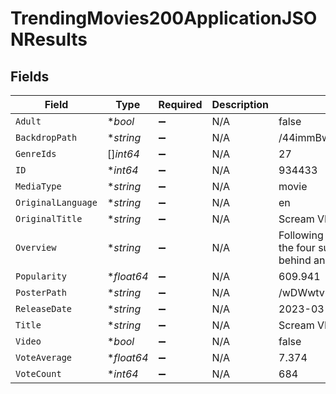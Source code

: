 # TrendingMovies200ApplicationJSONResults


## Fields

| Field                                                                                                         | Type                                                                                                          | Required                                                                                                      | Description                                                                                                   | Example                                                                                                       |
| ------------------------------------------------------------------------------------------------------------- | ------------------------------------------------------------------------------------------------------------- | ------------------------------------------------------------------------------------------------------------- | ------------------------------------------------------------------------------------------------------------- | ------------------------------------------------------------------------------------------------------------- |
| `Adult`                                                                                                       | **bool*                                                                                                       | :heavy_minus_sign:                                                                                            | N/A                                                                                                           | false                                                                                                         |
| `BackdropPath`                                                                                                | **string*                                                                                                     | :heavy_minus_sign:                                                                                            | N/A                                                                                                           | /44immBwzhDVyjn87b3x3l9mlhAD.jpg                                                                              |
| `GenreIds`                                                                                                    | []*int64*                                                                                                     | :heavy_minus_sign:                                                                                            | N/A                                                                                                           | 27                                                                                                            |
| `ID`                                                                                                          | **int64*                                                                                                      | :heavy_minus_sign:                                                                                            | N/A                                                                                                           | 934433                                                                                                        |
| `MediaType`                                                                                                   | **string*                                                                                                     | :heavy_minus_sign:                                                                                            | N/A                                                                                                           | movie                                                                                                         |
| `OriginalLanguage`                                                                                            | **string*                                                                                                     | :heavy_minus_sign:                                                                                            | N/A                                                                                                           | en                                                                                                            |
| `OriginalTitle`                                                                                               | **string*                                                                                                     | :heavy_minus_sign:                                                                                            | N/A                                                                                                           | Scream VI                                                                                                     |
| `Overview`                                                                                                    | **string*                                                                                                     | :heavy_minus_sign:                                                                                            | N/A                                                                                                           | Following the latest Ghostface killings, the four survivors leave Woodsboro behind and start a fresh chapter. |
| `Popularity`                                                                                                  | **float64*                                                                                                    | :heavy_minus_sign:                                                                                            | N/A                                                                                                           | 609.941                                                                                                       |
| `PosterPath`                                                                                                  | **string*                                                                                                     | :heavy_minus_sign:                                                                                            | N/A                                                                                                           | /wDWwtvkRRlgTiUr6TyLSMX8FCuZ.jpg                                                                              |
| `ReleaseDate`                                                                                                 | **string*                                                                                                     | :heavy_minus_sign:                                                                                            | N/A                                                                                                           | 2023-03-08                                                                                                    |
| `Title`                                                                                                       | **string*                                                                                                     | :heavy_minus_sign:                                                                                            | N/A                                                                                                           | Scream VI                                                                                                     |
| `Video`                                                                                                       | **bool*                                                                                                       | :heavy_minus_sign:                                                                                            | N/A                                                                                                           | false                                                                                                         |
| `VoteAverage`                                                                                                 | **float64*                                                                                                    | :heavy_minus_sign:                                                                                            | N/A                                                                                                           | 7.374                                                                                                         |
| `VoteCount`                                                                                                   | **int64*                                                                                                      | :heavy_minus_sign:                                                                                            | N/A                                                                                                           | 684                                                                                                           |